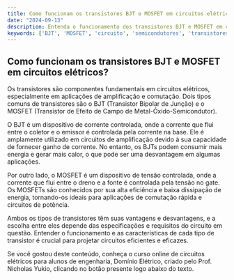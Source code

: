 ```yaml
---
title: Como funcionam os transistores BJT e MOSFET em circuitos elétricos?
date: "2024-09-13"
description: Entenda o funcionamento dos transistores BJT e MOSFET em circuitos elétricos e suas aplicações.
keywords: ['BJT', 'MOSFET', 'circuito', 'semicondutores', 'transistores']
---
```


## Como funcionam os transistores BJT e MOSFET em circuitos elétricos?

Os transistores são componentes fundamentais em circuitos elétricos, especialmente em aplicações de amplificação e comutação. Dois tipos comuns de transistores são o BJT (Transistor Bipolar de Junção) e o MOSFET (Transistor de Efeito de Campo de Metal-Óxido-Semicondutor).

O BJT é um dispositivo de corrente controlada, onde a corrente que flui entre o coletor e o emissor é controlada pela corrente na base. Ele é amplamente utilizado em circuitos de amplificação devido à sua capacidade de fornecer ganho de corrente. No entanto, os BJTs podem consumir mais energia e gerar mais calor, o que pode ser uma desvantagem em algumas aplicações.

Por outro lado, o MOSFET é um dispositivo de tensão controlada, onde a corrente que flui entre o dreno e a fonte é controlada pela tensão no gate. Os MOSFETs são conhecidos por sua alta eficiência e baixa dissipação de energia, tornando-os ideais para aplicações de comutação rápida e circuitos de potência.

Ambos os tipos de transistores têm suas vantagens e desvantagens, e a escolha entre eles depende das especificações e requisitos do circuito em questão. Entender o funcionamento e as características de cada tipo de transistor é crucial para projetar circuitos eficientes e eficazes.

Se você gostou deste conteúdo, conheça o curso online de circuitos elétricos para alunos de engenharia, Domínio Elétrico, criado pelo Prof. Nicholas Yukio, clicando no botão presente logo abaixo do texto.